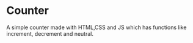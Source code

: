 # Counter
A simple counter made with HTML,CSS and JS which has functions like increment, decrement and neutral. 
